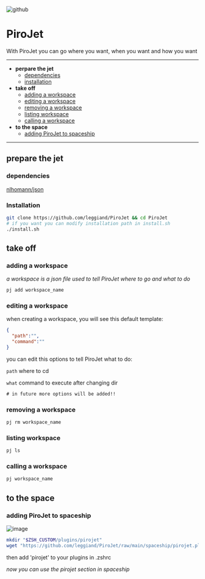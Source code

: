 
![github](https://github.com/leggiand/PiroJet/assets/114882821/40c85c3b-c7b2-42e1-b8f6-958de1a56333)

# PiroJet
With PiroJet you can go where you want, when you want and how you want

---



- **perpare the jet**
  - [dependencies](#dependencies)
  - [installation](#installation)
- **take off**
  - [adding a workspace](#adding-a-workspace)
  - [editing a workspace](#editing-a-workspace)
  - [removing a workspace](#removing-a-workspace)
  - [listing workspace](#listing-workspace)
  - [calling a workspace](#calling-a-workspace)
- **to the space**
  - [adding PiroJet to spaceship](#adding-pirojet-to-spaceship)
 
---

## prepare the jet
### dependencies
[nlhomann/json](https://github.com/nlohmann/json)
### Installation
```bash
git clone https://github.com/leggiand/PiroJet && cd PiroJet
# if you want you can modify installation path in install.sh
./install.sh
```

## take off
### adding a workspace
_a workspace is a json file used to tell PiroJet where to go and what to do_
```bash
pj add workspace_name
```
### editing a workspace
when creating a workspace, you will see this default template:
```json
{
  "path":"",
  "command":""
}
```
you can edit this options to tell PiroJet what to do:

`path` 
where to cd

`what`
command to execute after changing dir

```diff
# in future more options will be added!!
```


### removing a workspace
```bash
pj rm workspace_name
```

### listing workspace
```bash
pj ls
```

### calling a workspace
```bash
pj workspace_name
```
## to the space
### adding PiroJet to spaceship
![image](https://github.com/leggiand/PiroJet/assets/114882821/096f96fd-635b-4d0a-a075-4468d61162a9)

```zsh
mkdir "$ZSH_CUSTOM/plugins/pirojet"
wget "https://github.com/leggiand/PiroJet/raw/main/spaceship/pirojet.plugin.zsh" -O "$ZSH_CUSTOM/plugins/pirojet/pirojet.plugin.zsh"
```
then add 'pirojet' to your plugins in .zshrc

*now you can use the pirojet section in spaceship*
